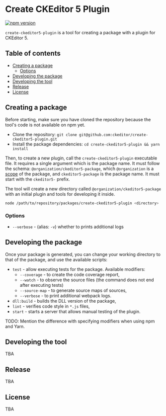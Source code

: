 Create CKEditor 5 Plugin
========================

[![npm version](https://badge.fury.io/js/create-ckeditor5-plugin.svg)](https://badge.fury.io/js/create-ckeditor5-plugin)

`create-ckeditor5-plugin` is a tool for creating a package with a plugin for CKEditor 5.

## Table of contents

* [Creating a package](#creating-a-package)
   * [Options](#options)
* [Developing the package](#developing-the-package)
* [Developing the tool](#developing-the-tool)
* [Release](#release)
* [License](#license)

## Creating a package

Before starting, make sure you have cloned the repository because the tool's code is not available on npm yet.

* Clone the repository: `git clone git@github.com:ckeditor/create-ckeditor5-plugin.git`
* Install the package dependencies: `cd create-ckeditor5-plugin && yarn install`

Then, to create a new plugin, call the `create-ckeditor5-plugin` executable file. It requires a single argument which is the package name. It must follow the schema: `@organization/ckeditor5-package`, which `@organization` is a [scope](https://docs.npmjs.com/about-scopes) of the package, and `ckeditor5-package` is the package name. It must start with the `ckeditor5-` prefix.

The tool will create a new directory called `@organization/ckeditor5-package` with an initial plugin and tools for developing it inside.

```bash
node /path/to/repository/packages/create-ckeditor5-plugin <directory>
```

### Options

* `--verbose` - (alias: `-v`) whether to prints additional logs

## Developing the package

Once your package is generated, you can change your working directory to that of the package, and use the available scripts:

* `test` - allow executing tests for the package. Available modifiers:
    * `--coverage` - to create the code coverage report,
    * `--watch` - to observe the source files (the command does not end after executing tests)
    * `--source-map` - to generate source maps of sources,
    * `--verbose` - to print additional webpack logs.
* `dll:build` - builds the DLL version of the package,
* `lint` - verifies code style in `*.js` files,
* `start` - starts a server that allows manual testing of the plugin.

TODO: Mention the difference with specifying modifiers when using npm and Yarn.

## Developing the tool

TBA

## Release

TBA

## License

TBA

